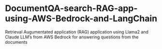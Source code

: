 # DocumentQA-search-RAG-app-using-AWS-Bedrock-and-LangChain
Retrieval Augumentated application (RAG) application using Llama2 and Claude LLM’s from AWS Bedrock for answering questions from the documents
